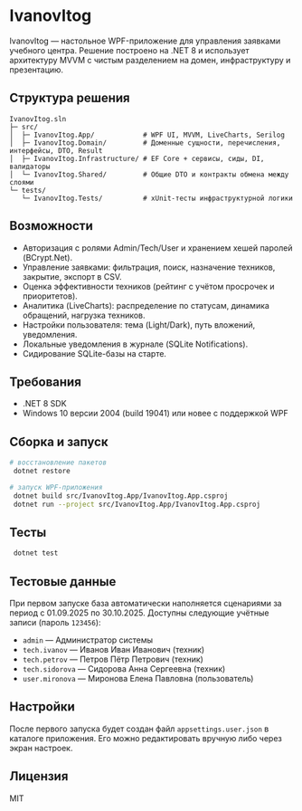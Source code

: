 # IvanovItog

IvanovItog — настольное WPF-приложение для управления заявками учебного центра. Решение построено на .NET 8 и использует архитектуру MVVM с чистым разделением на домен, инфраструктуру и презентацию.

## Структура решения

```
IvanovItog.sln
├─ src/
│  ├─ IvanovItog.App/            # WPF UI, MVVM, LiveCharts, Serilog
│  ├─ IvanovItog.Domain/         # Доменные сущности, перечисления, интерфейсы, DTO, Result
│  ├─ IvanovItog.Infrastructure/ # EF Core + сервисы, сиды, DI, валидаторы
│  └─ IvanovItog.Shared/         # Общие DTO и контракты обмена между слоями
└─ tests/
   └─ IvanovItog.Tests/          # xUnit-тесты инфраструктурной логики
```

## Возможности

- Авторизация с ролями Admin/Tech/User и хранением хешей паролей (BCrypt.Net).
- Управление заявками: фильтрация, поиск, назначение техников, закрытие, экспорт в CSV.
- Оценка эффективности техников (рейтинг с учётом просрочек и приоритетов).
- Аналитика (LiveCharts): распределение по статусам, динамика обращений, нагрузка техников.
- Настройки пользователя: тема (Light/Dark), путь вложений, уведомления.
- Локальные уведомления в журнале (SQLite Notifications).
- Сидирование SQLite-базы на старте.

## Требования

- .NET 8 SDK
- Windows 10 версии 2004 (build 19041) или новее с поддержкой WPF

## Сборка и запуск

```bash
# восстановление пакетов
 dotnet restore

# запуск WPF-приложения
 dotnet build src/IvanovItog.App/IvanovItog.App.csproj
 dotnet run --project src/IvanovItog.App/IvanovItog.App.csproj
```

## Тесты

```bash
 dotnet test
```

## Тестовые данные

При первом запуске база автоматически наполняется сценариями за период с 01.09.2025 по 30.10.2025. Доступны следующие учётные записи (пароль `123456`):

- `admin` — Администратор системы
- `tech.ivanov` — Иванов Иван Иванович (техник)
- `tech.petrov` — Петров Пётр Петрович (техник)
- `tech.sidorova` — Сидорова Анна Сергеевна (техник)
- `user.mironova` — Миронова Елена Павловна (пользователь)

## Настройки

После первого запуска будет создан файл `appsettings.user.json` в каталоге приложения. Его можно редактировать вручную либо через экран настроек.

## Лицензия

MIT
